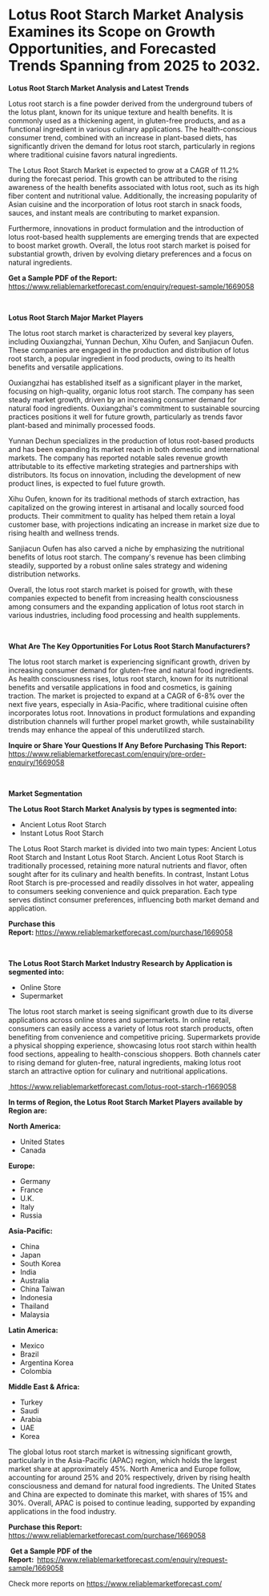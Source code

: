 <p><h1>Lotus Root Starch Market Analysis Examines its Scope on Growth Opportunities, and Forecasted Trends Spanning from 2025 to 2032.</h1></p><p><strong>Lotus Root Starch Market Analysis and Latest Trends</strong></p>
<p><p>Lotus root starch is a fine powder derived from the underground tubers of the lotus plant, known for its unique texture and health benefits. It is commonly used as a thickening agent, in gluten-free products, and as a functional ingredient in various culinary applications. The health-conscious consumer trend, combined with an increase in plant-based diets, has significantly driven the demand for lotus root starch, particularly in regions where traditional cuisine favors natural ingredients.</p><p>The Lotus Root Starch Market is expected to grow at a CAGR of 11.2% during the forecast period. This growth can be attributed to the rising awareness of the health benefits associated with lotus root, such as its high fiber content and nutritional value. Additionally, the increasing popularity of Asian cuisine and the incorporation of lotus root starch in snack foods, sauces, and instant meals are contributing to market expansion. </p><p>Furthermore, innovations in product formulation and the introduction of lotus root-based health supplements are emerging trends that are expected to boost market growth. Overall, the lotus root starch market is poised for substantial growth, driven by evolving dietary preferences and a focus on natural ingredients.</p></p>
<p><strong>Get a Sample PDF of the Report:&nbsp;</strong> <a href="https://www.reliablemarketforecast.com/enquiry/request-sample/1669058?utm_campaign=3327&utm_medium=2&utm_source=Github&utm_content=ia&utm_term=07042025&utm_id=lotus-root-starch">https://www.reliablemarketforecast.com/enquiry/request-sample/1669058</a></p>
<p>&nbsp;</p>
<p><strong>Lotus Root Starch Major Market Players</strong></p>
<p><p>The lotus root starch market is characterized by several key players, including Ouxiangzhai, Yunnan Dechun, Xihu Oufen, and Sanjiacun Oufen. These companies are engaged in the production and distribution of lotus root starch, a popular ingredient in food products, owing to its health benefits and versatile applications.</p><p>Ouxiangzhai has established itself as a significant player in the market, focusing on high-quality, organic lotus root starch. The company has seen steady market growth, driven by an increasing consumer demand for natural food ingredients. Ouxiangzhai's commitment to sustainable sourcing practices positions it well for future growth, particularly as trends favor plant-based and minimally processed foods.</p><p>Yunnan Dechun specializes in the production of lotus root-based products and has been expanding its market reach in both domestic and international markets. The company has reported notable sales revenue growth attributable to its effective marketing strategies and partnerships with distributors. Its focus on innovation, including the development of new product lines, is expected to fuel future growth.</p><p>Xihu Oufen, known for its traditional methods of starch extraction, has capitalized on the growing interest in artisanal and locally sourced food products. Their commitment to quality has helped them retain a loyal customer base, with projections indicating an increase in market size due to rising health and wellness trends.</p><p>Sanjiacun Oufen has also carved a niche by emphasizing the nutritional benefits of lotus root starch. The company's revenue has been climbing steadily, supported by a robust online sales strategy and widening distribution networks.</p><p>Overall, the lotus root starch market is poised for growth, with these companies expected to benefit from increasing health consciousness among consumers and the expanding application of lotus root starch in various industries, including food processing and health supplements.</p></p>
<p>&nbsp;</p>
<p><strong>What Are The Key Opportunities For Lotus Root Starch Manufacturers?</strong></p>
<p><p>The lotus root starch market is experiencing significant growth, driven by increasing consumer demand for gluten-free and natural food ingredients. As health consciousness rises, lotus root starch, known for its nutritional benefits and versatile applications in food and cosmetics, is gaining traction. The market is projected to expand at a CAGR of 6-8% over the next five years, especially in Asia-Pacific, where traditional cuisine often incorporates lotus root. Innovations in product formulations and expanding distribution channels will further propel market growth, while sustainability trends may enhance the appeal of this underutilized starch.</p></p>
<p><strong>Inquire or Share Your Questions If Any Before Purchasing This Report:</strong> <a href="https://www.reliablemarketforecast.com/enquiry/pre-order-enquiry/1669058?utm_campaign=3327&utm_medium=2&utm_source=Github&utm_content=ia&utm_term=07042025&utm_id=lotus-root-starch">https://www.reliablemarketforecast.com/enquiry/pre-order-enquiry/1669058</a></p>
<p>&nbsp;</p>
<p><strong>Market Segmentation</strong></p>
<p><strong>The Lotus Root Starch Market Analysis by types is segmented into:</strong></p>
<p><ul><li>Ancient Lotus Root Starch</li><li>Instant Lotus Root Starch</li></ul></p>
<p><p>The Lotus Root Starch market is divided into two main types: Ancient Lotus Root Starch and Instant Lotus Root Starch. Ancient Lotus Root Starch is traditionally processed, retaining more natural nutrients and flavor, often sought after for its culinary and health benefits. In contrast, Instant Lotus Root Starch is pre-processed and readily dissolves in hot water, appealing to consumers seeking convenience and quick preparation. Each type serves distinct consumer preferences, influencing both market demand and application.</p></p>
<p><strong>Purchase this Report:&nbsp;</strong><a href="https://www.reliablemarketforecast.com/purchase/1669058?utm_campaign=3327&utm_medium=2&utm_source=Github&utm_content=ia&utm_term=07042025&utm_id=lotus-root-starch">https://www.reliablemarketforecast.com/purchase/1669058</a></p>
<p>&nbsp;</p>
<p><strong>The Lotus Root Starch Market Industry Research by Application is segmented into:</strong></p>
<p><ul><li>Online Store</li><li>Supermarket</li></ul></p>
<p><p>The lotus root starch market is seeing significant growth due to its diverse applications across online stores and supermarkets. In online retail, consumers can easily access a variety of lotus root starch products, often benefiting from convenience and competitive pricing. Supermarkets provide a physical shopping experience, showcasing lotus root starch within health food sections, appealing to health-conscious shoppers. Both channels cater to rising demand for gluten-free, natural ingredients, making lotus root starch an attractive option for culinary and nutritional applications.</p></p>
<p><a href="https://www.reliablemarketforecast.com/lotus-root-starch-r1669058?utm_campaign=3327&utm_medium=2&utm_source=Github&utm_content=ia&utm_term=07042025&utm_id=lotus-root-starch">&nbsp;https://www.reliablemarketforecast.com/lotus-root-starch-r1669058</a></p>
<p><strong>In terms of Region, the Lotus Root Starch Market Players available by Region are:</strong></p>
<p>
    <p> <strong> North America: </strong>
        <ul>
            <li>United States</li>
            <li>Canada</li>
        </ul>
        </p> 
    <p> <strong> Europe: </strong>
        <ul>
            <li>Germany</li>
            <li>France</li>
            <li>U.K.</li>
            <li>Italy</li>
            <li>Russia</li>
        </ul>
        </p> 
    <p> <strong> Asia-Pacific: </strong>
        <ul>
            <li>China</li>
            <li>Japan</li>
            <li>South Korea</li>
            <li>India</li>
            <li>Australia</li>
            <li>China Taiwan</li>
            <li>Indonesia</li>
            <li>Thailand</li>
            <li>Malaysia</li>
        </ul>
        </p> 
    <p> <strong> Latin America: </strong>
        <ul>
            <li>Mexico</li>
            <li>Brazil</li>
            <li>Argentina Korea</li>
            <li>Colombia</li>
        </ul>
        </p> 
    <p> <strong> Middle East & Africa: </strong>
        <ul>
            <li>Turkey</li>
            <li>Saudi</li>
            <li>Arabia</li>
            <li>UAE</li>
            <li>Korea</li>
        </ul>
    </p>
    </p>
<p><p>The global lotus root starch market is witnessing significant growth, particularly in the Asia-Pacific (APAC) region, which holds the largest market share at approximately 45%. North America and Europe follow, accounting for around 25% and 20% respectively, driven by rising health consciousness and demand for natural food ingredients. The United States and China are expected to dominate this market, with shares of 15% and 30%. Overall, APAC is poised to continue leading, supported by expanding applications in the food industry.</p></p>
<p><strong>Purchase this Report: </strong><a href="https://www.reliablemarketforecast.com/purchase/1669058?utm_campaign=3327&utm_medium=2&utm_source=Github&utm_content=ia&utm_term=07042025&utm_id=lotus-root-starch">https://www.reliablemarketforecast.com/purchase/1669058</a></p>
<p>&nbsp;<strong>Get a Sample PDF of the Report:&nbsp;&nbsp;</strong><a href="https://www.reliablemarketforecast.com/enquiry/request-sample/1669058?utm_campaign=3327&utm_medium=2&utm_source=Github&utm_content=ia&utm_term=07042025&utm_id=lotus-root-starch">https://www.reliablemarketforecast.com/enquiry/request-sample/1669058</a></p>
<p><strong></strong></p>
<p>Check more reports on <a href="https://www.reliablemarketforecast.com/?utm_campaign=3327&utm_medium=2&utm_source=Github&utm_content=ia&utm_term=07042025&utm_id=lotus-root-starch">https://www.reliablemarketforecast.com/</a></p>